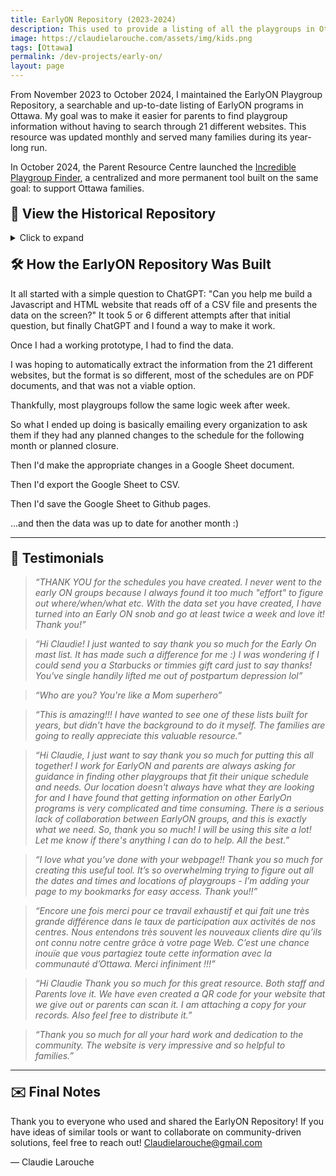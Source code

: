 ```yaml
---
title: EarlyON Repository (2023-2024)
description: This used to provide a listing of all the playgroups in Ottawa. You can now use the <a href="https://www.incredibleplaygroupfinder.ca/en" target="_blank">Incredible Playgroup Finder</a>
image: https://claudielarouche.com/assets/img/kids.png
tags: [Ottawa]
permalink: /dev-projects/early-on/
layout: page
---
```


<link rel="stylesheet" href="https://maxcdn.bootstrapcdn.com/bootstrap/4.5.2/css/bootstrap.min.css">
<link rel="stylesheet" type="text/css" href="https://cdn.datatables.net/1.11.5/css/jquery.dataTables.css">
<link rel="stylesheet" href="https://fonts.googleapis.com/icon?family=Material+Icons">

<style>

#dataTable thead th {
position: sticky;
top: 0;
background-color: #f2f2f2; /* Change the background color as needed */
z-index: 100;
}

table {
border-collapse: collapse;
width: 100%;
margin-top: 20px;
}

th,
td {
border: 1px solid #dddddd;
}

h2 {
margin-top: 20px;
}

label {
display: block;
margin-top: 10px;
}


.checked {
text-decoration: line-through;
}

td.dataTables_empty {
text-align: left !important;
}

.dataTables_wrapper .dataTables_filter {
float: left;
text-align: left;
}
</style>

From November 2023 to October 2024, I maintained the EarlyON Playgroup Repository, a searchable and up-to-date listing of EarlyON programs in Ottawa. My goal was to make it easier for parents to find playgroup information without having to search through 21 different websites. This resource was updated monthly and served many families during its year-long run.

In October 2024, the Parent Resource Centre launched the [Incredible Playgroup Finder](https://incredibleplaygroupfinder.ca), a centralized and more permanent tool built on the same goal: to support Ottawa families. 

## 📂 View the Historical Repository

<details>
<summary>Click to expand</summary>

<!-- Add the Bootstrap call-out with a lightbulb icon -->
<div class="alert alert-danger mt-3" role="alert">
<span class="material-icons" style="vertical-align: middle;">lightbulb</span>
Please note that this is a demo of what the EarlyON Repository used to look like, not a list of current playgroups. The date range is 2024-01-02 to 2024-01-05</div>

<h2>Filters</h2>
<form class="form">

<div class="form-group row">
<label for="selectedDate" class="col-sm-2 col-form-label">Select Date:</label>
<div class="col-sm-10">
<input type="date" id="selectedDate" class="form-control col-sm-2">
</div>
</div>

<div class="form-group row">
<label for="selectedArea" class="col-sm-2 col-form-label">Select Area(s):</label>
<div class="col-sm-10">
<div class="checkbox">
<label><input type="checkbox" id="centralCheckbox" class="areaCheckbox" value="Central" checked=""> Central</label>
</div>
<div class="checkbox">
<label><input type="checkbox" id="eastCheckbox" class="areaCheckbox" value="East" checked=""> East</label>
</div>
<div class="checkbox">
<label><input type="checkbox" id="southCheckbox" class="areaCheckbox" value="South" checked=""> South</label>
</div>
<div class="checkbox">
<label><input type="checkbox" id="westCheckbox" class="areaCheckbox" value="West" checked=""> West</label>
</div>
</div>
</div>

<div class="form-group row">
<label for="selectedAgeGroup" class="col-sm-2 col-form-label">Select Age Group:</label>
<div class="col-sm-3">
<select id="selectedAgeGroup" class="form-control">
<option value="">Show all</option>
<option value="Babies">Show baby playgroups only</option>
<option value="Kids">Show kids playgroups only</option>
</select>
</div>
</div>

<div class="form-group row">
<label for="scheduleFilter" class="col-sm-2 col-form-label">Select Schedule:</label>
<div class="col-sm-4">
<select id="scheduleFilter" class="form-control">
<option value="all">Show all times</option>
<option value="eveningsWeekends">Show evenings and weekends only</option>
<option value="weekdayAMPM">Show weekday AM and PM only</option>
</select>
</div>
</div>

<div class="form-group row">
<label for="languageFilter" class="col-sm-2 col-form-label">Select Language(s):</label>
<div class="col-sm-10">
<div class="checkbox">
<label><input type="checkbox" id="arabicCheckbox" class="languageCheckbox" value="Arabic" checked=""> Arabic</label>
</div>
<div class="checkbox">
<label><input type="checkbox" id="englishCheckbox" class="languageCheckbox" value="English" checked=""> English</label>
</div>
<div class="checkbox">
<label><input type="checkbox" id="frenchCheckbox" class="languageCheckbox" value="French" checked=""> French</label>
</div>
<div class="checkbox">
<label><input type="checkbox" id="mandarinCheckbox" class="languageCheckbox" value="Mandarin" checked=""> Mandarin</label>
</div>
</div>
</div>
</form>

<div class="mt-3">
<button class="btn btn-secondary" onclick="clearAllFilters()">
Reset filters to default
</button>
</div>

<h2>Data</h2>
<div id="csvData"></div>
<p>The data from this table was taken from the various Ottawa EarlyON playgroups posted on the <a href="https://ottawa.ca/en/family-and-social-services/childrens-services/earlyon" target="_blank">Ottawa.ca website</a>. </p>

</details>

## 🛠 How the EarlyON Repository Was Built

It all started with a simple question to ChatGPT: "Can you help me build a Javascript and HTML website that reads off of a CSV file and presents the data on the screen?" It took 5 or 6 different attempts after that initial question, but finally ChatGPT and I found a way to make it work. 

Once I had a working prototype, I had to find the data. 

I was hoping to automatically extract the information from the 21 different websites, but the format is so different, most of the schedules are on PDF documents, and that was not a viable option. 

Thankfully, most playgroups follow the same logic week after week. 

So what I ended up doing is basically emailing every organization to ask them if they had any planned changes to the schedule for the following month or planned closure. 

Then I'd make the appropriate changes in a Google Sheet document. 

Then I'd export the Google Sheet to CSV. 

Then I'd save the Google Sheet to Github pages. 

...and then the data was up to date for another month :) 



---

## 💬 Testimonials
<!--
> *“This tool was a lifesaver during my maternity leave. I could finally plan outings without endlessly scrolling through Facebook pages.”*  
> — Local Parent

> *“Thank you for this! I’ve been forwarding it to all the new parents I know.”*  
> — EarlyON Staff Member

> *“I used it every week to plan which centres to visit. The search feature was amazing.”*  
> — Community Volunteer
-->
> *“THANK YOU for the schedules you have created. I never went to the early ON groups because I always found it too much "effort" to figure out where/when/what etc. With the data set you have created, I have turned into an Early ON snob and go at least twice a week and love it! Thank you!”*

> *“Hi Claudie! I just wanted to say thank you so much for the Early On mast list. It has made such a difference for me :) I was wondering if I could send you a Starbucks or timmies gift card just to say thanks! You've single handily lifted me out of postpartum depression lol”*

> *“Who are you? You're like a Mom superhero”*

> *“This is amazing!!! I have wanted to see one of these lists built for years, but didn’t have the background to do it myself. The families are going to really appreciate this valuable resource.”*

> *“Hi Claudie, I just want to say thank you so much for putting this all together! I work for EarlyON and parents are always asking for guidance in finding other playgroups that fit their unique schedule and needs. Our location doesn't always have what they are looking for and I have found that getting information on other EarlyOn programs is very complicated and time consuming. There is a serious lack of collaboration between EarlyON groups, and this is exactly what we need. So, thank you so much! I will be using this site a lot! Let me know if there's anything I can do to help. All the best.”*

> *“I love what you’ve done with your webpage!! Thank you so much for creating this useful tool. It’s so overwhelming trying to figure out all the dates and times and locations of playgroups - I’m adding your page to my bookmarks for easy access. Thank you!!”*

> *“Encore une fois merci pour ce travail exhaustif et qui fait une très grande différence dans le taux de participation aux activités de nos centres. Nous entendons très souvent les nouveaux clients dire qu’ils ont connu notre centre grâce à votre page Web. C’est une chance inouïe que vous partagiez toute cette information avec la communauté d’Ottawa. Merci infiniment !!!”*

> *“Hi Claudie Thank you so much for this great resource. Both staff and Parents love it. We have even created a QR code for your website that we give out or parents can scan it. I am attaching a copy for your records. Also feel free to distribute it.”*

> *“Thank you so much for all your hard work and dedication to the community. The website is very impressive and so helpful to families.”*

---

## ✉️ Final Notes

Thank you to everyone who used and shared the EarlyON Repository! If you have ideas of similar tools or want to collaborate on community-driven solutions, feel free to reach out! Claudielarouche@gmail.com

— Claudie Larouche  

<script src="https://code.jquery.com/jquery-3.6.0.min.js"></script>
<script type="text/javascript" charset="utf8" src="https://cdn.datatables.net/1.11.5/js/jquery.dataTables.js"></script>
<script src="https://cdn.datatables.net/buttons/1.7.1/js/dataTables.buttons.min.js"></script>
<script src="https://cdn.datatables.net/buttons/1.7.1/js/buttons.colVis.min.js"></script>
<script src="https://cdnjs.cloudflare.com/ajax/libs/PapaParse/5.3.0/papaparse.min.js"></script>
<script src="{{ "/assets/js/earlyon.js" | relative_url }}"></script>


